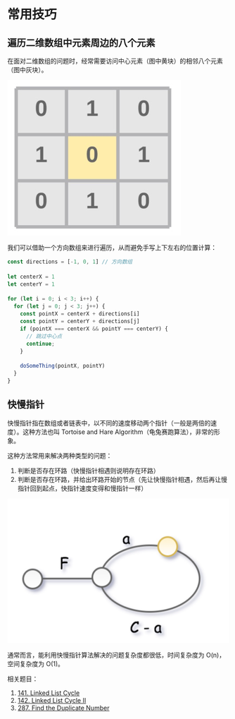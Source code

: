 # 常用技巧

## 遍历二维数组中元素周边的八个元素

在面对二维数组的问题时，经常需要访问中心元素（图中黄块）的相邻八个元素（图中灰块）。

![相邻的八个元素](./public/neighbors.jpg)

我们可以借助一个方向数组来进行遍历，从而避免手写上下左右的位置计算：

```js {1,8-9}
const directions = [-1, 0, 1] // 方向数组

let centerX = 1
let centerY = 1

for (let i = 0; i < 3; i++) {
  for (let j = 0; j < 3; j++) {
    const pointX = centerX + directions[i]
    const pointY = centerY + directions[j]
    if (pointX === centerX && pointY === centerY) {
      // 跳过中心点
      continue;
    }

    doSomeThing(pointX, pointY)
  }
}
```

## 快慢指针

快慢指针指在数组或者链表中，以不同的速度移动两个指针（一般是两倍的速度）。这种方法也叫 Tortoise and Hare Algorithm（龟兔赛跑算法），非常的形象。

这种方法常用来解决两种类型的问题：

1. 判断是否存在环路（快慢指针相遇则说明存在环路）
2. 判断是否存在环路，并给出环路开始的节点（先让快慢指针相遇，然后再让慢指针回到起点，快指针速度变得和慢指针一样）

![快慢指针](./public/tortoise-and-hare-algorithm.jpg)


通常而言，能利用快慢指针算法解决的问题复杂度都很低，时间复杂度为 O(n)，空间复杂度为 O(1)。

相关题目：

1. [141. Linked List Cycle](https://leetcode.com/problems/linked-list-cycle/)
2. [142. Linked List Cycle II](https://leetcode.com/problems/linked-list-cycle-ii/)
3. [287. Find the Duplicate Number](https://leetcode.com/problems/find-the-duplicate-number/)

<Vssue title="Leetcode 常用技巧" />
